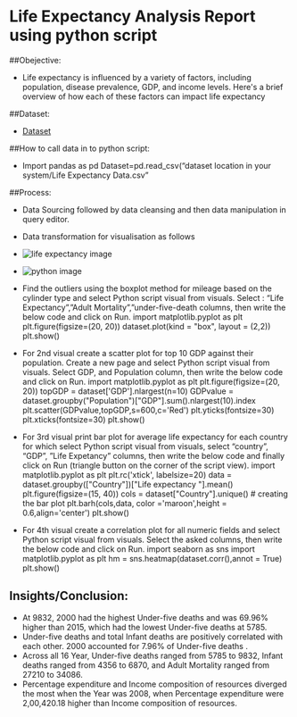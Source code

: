 
# Life Expectancy Analysis Report using python script

##Obejective:
- Life expectancy is influenced by a variety of factors, including population, disease prevalence, GDP, and income levels. Here's a brief overview of how each of these factors can impact life expectancy

##Dataset:
- <a href="https://github.com/jagrutibhagwat29/Life-Expectancy-Analysis-using-Python/blob/main/Life%20Expectancy%20Data.csv">Dataset</a>

##How to call data in to python script:
- Import pandas as pd Dataset=pd.read_csv(“dataset location in your system/Life Expectancy Data.csv”
  
##Process:
-	Data Sourcing followed by data cleansing and then data manipulation in query editor.
-	Data transformation for visualisation as follows
-	![life expectancy image](https://github.com/user-attachments/assets/d5b18f36-4e4f-4057-bc2a-2d2207e20df8)
- ![python image](https://github.com/user-attachments/assets/b4320805-ddc1-4ad1-adc2-0c9a8714cfce)

- Find the outliers using the boxplot method for mileage based on the cylinder 
 type and select Python script visual from visuals. Select : “Life Expectancy”,”Adult Mortality”,”under-five-death columns, then write 
 the below code and click on Run. 
import matplotlib.pyplot as plt
plt.figure(figsize=(20, 20))
dataset.plot(kind = "box", layout = (2,2))
plt.show()

- For 2nd visual create a scatter plot for top 10 GDP against their population. Create a new page and select Python script visual from 
  visuals. Select GDP, and Population column, then write the below code and click on Run. 
  import matplotlib.pyplot as plt
  plt.figure(figsize=(20, 20))
  topGDP = dataset['GDP'].nlargest(n=10)
  GDPvalue = dataset.groupby("Population")["GDP"].sum().nlargest(10).index
  plt.scatter(GDPvalue,topGDP,s=600,c='Red')
  plt.yticks(fontsize=30)
  plt.xticks(fontsize=30)
  plt.show()
  
-	For 3rd visual print bar plot for average life expectancy for each country for which select Python script visual from visuals, select “country”, “GDP”, ”Life Expetancy” columns, then write the below code and finally click on Run (triangle button on the corner of the script view). 
  import matplotlib.pyplot as plt 
  plt.rc('xtick', labelsize=20) 
  data = dataset.groupby(["Country"])["Life expectancy "].mean() 
  plt.figure(figsize=(15, 40)) 
  cols = dataset["Country"].unique() # creating the bar plot 
  plt.barh(cols,data, color ='maroon',height = 0.6,align='center') 
  plt.show()

-	For 4th visual create a correlation plot for all numeric fields and select Python script visual from visuals. Select the asked columns, then write the below code and click on Run. 
import seaborn as sns
import matplotlib.pyplot as plt
hm = sns.heatmap(dataset.corr(),annot = True)
plt.show()




## Insights/Conclusion:

- At 9832, 2000 had the highest Under-five deaths and was 69.96% higher than 2015, which had the lowest Under-five deaths at 5785.  
- Under-five deaths and total Infant deaths are positively correlated with each other.  2000 accounted for 7.96% of Under-five deaths .
-  Across all 16 Year, Under-five deaths ranged from 5785 to 9832, Infant deaths ranged from 4356 to 6870, and Adult Mortality ranged from 27210 to 34086.  
- Percentage expenditure and Income composition of resources diverged the most when the Year was 2008, when Percentage expenditure were 2,00,420.18 higher than Income composition of resources.

